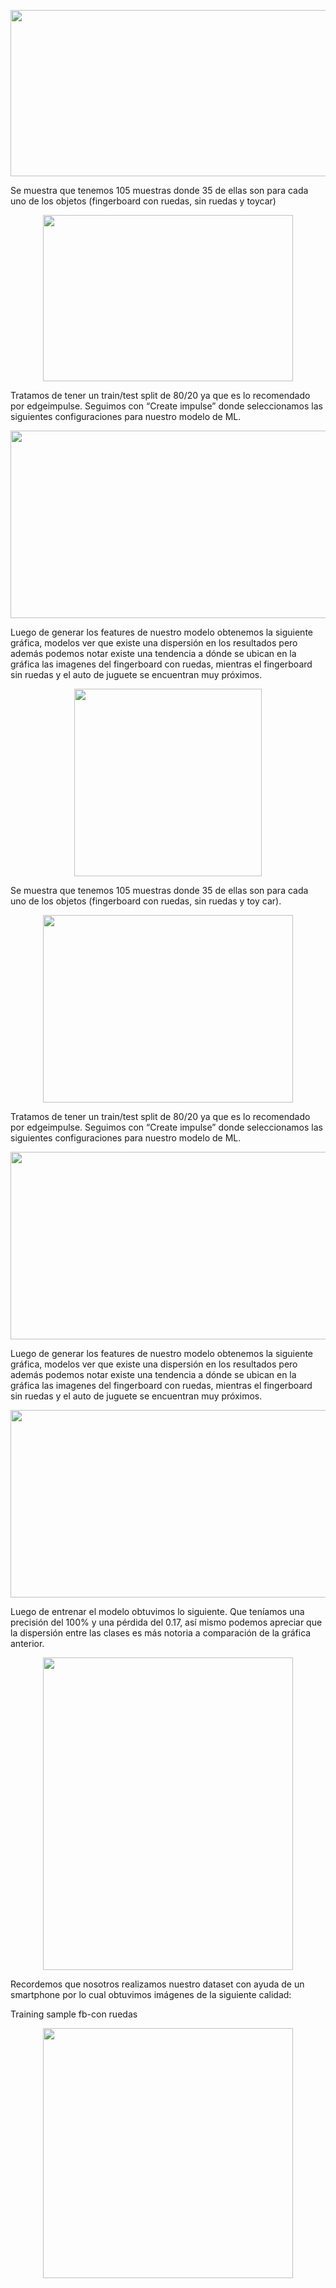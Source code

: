 </div>

<p align="justify">
<p align="center"><img src="https://i.postimg.cc/SsgzGz7b/1.png" width="600" height="266"></p>
</p>
Se muestra que tenemos 105 muestras donde 35 de ellas son para cada uno de los objetos (fingerboard con ruedas, sin ruedas y toycar)
</div>

<p align="justify">
<p align="center"><img src="https://i.postimg.cc/yWqtpWsv/2.png" width="400" height="266"></p>
</p>

Tratamos de tener un train/test split de 80/20 ya que es lo recomendado por edgeimpulse. Seguimos con “Create impulse” donde seleccionamos las siguientes configuraciones para nuestro modelo de ML.
</div>

<p align="justify">
<p align="center"><img src="https://i.postimg.cc/QxyJ3v7Z/3.png" width="800" height="300"></p>
</p>

Luego de generar los features de nuestro modelo obtenemos la siguiente gráfica, modelos ver que existe una dispersión en los resultados pero además podemos notar existe una tendencia a dónde se ubican en la gráfica las imagenes del fingerboard con ruedas, mientras el fingerboard sin ruedas y el auto de juguete se encuentran muy próximos.
</div>

<p align="justify">
<p align="center"><img src="https://i.postimg.cc/T3B0rB2J/4.png" width="300" height="300"></p>
</p>

Se muestra que tenemos 105 muestras donde 35 de ellas son para cada uno de los objetos (fingerboard con ruedas, sin ruedas y toy car).
</div>

<p align="justify">
<p align="center"><img src="https://i.postimg.cc/KvMR1WV2/5.png" width="400" height="300"></p>
</p>

Tratamos de tener un train/test split de 80/20 ya que es lo recomendado por edgeimpulse. Seguimos con “Create impulse” donde seleccionamos las siguientes configuraciones para nuestro modelo de ML.
</div>
<p align="justify">
<p align="center"><img src="https://i.postimg.cc/VLQbW1X6/6.png" width="800" height="300"></p>
</p>

Luego de generar los features de nuestro modelo obtenemos la siguiente gráfica, modelos ver que existe una dispersión en los resultados pero además podemos notar existe una tendencia a dónde se ubican en la gráfica las imagenes del fingerboard con ruedas, mientras el fingerboard sin ruedas y el auto de juguete se encuentran muy próximos.

</div>
<p align="justify">
<p align="center"><img src="https://i.postimg.cc/X7Rx5TYc/7.png" width="800" height="300"></p>
</p>

Luego de entrenar el modelo obtuvimos lo siguiente. Que teníamos una precisión del 100% y una pérdida del 0.17, así mismo podemos apreciar que la dispersión entre las clases es más notoria a comparación de la gráfica anterior.
</div>
<p align="justify">
<p align="center"><img src="https://i.postimg.cc/CK1NpYP0/8.png" width="400" height="500"></p>
</p>

Recordemos que nosotros realizamos nuestro dataset con ayuda de un smartphone por lo cual obtuvimos imágenes de la siguiente calidad: 

Training sample fb-con ruedas
</div>
<p align="justify">
<p align="center"><img src="https://i.postimg.cc/c1XLrST2/9.png" width="400" height="400"></p>
</p>
